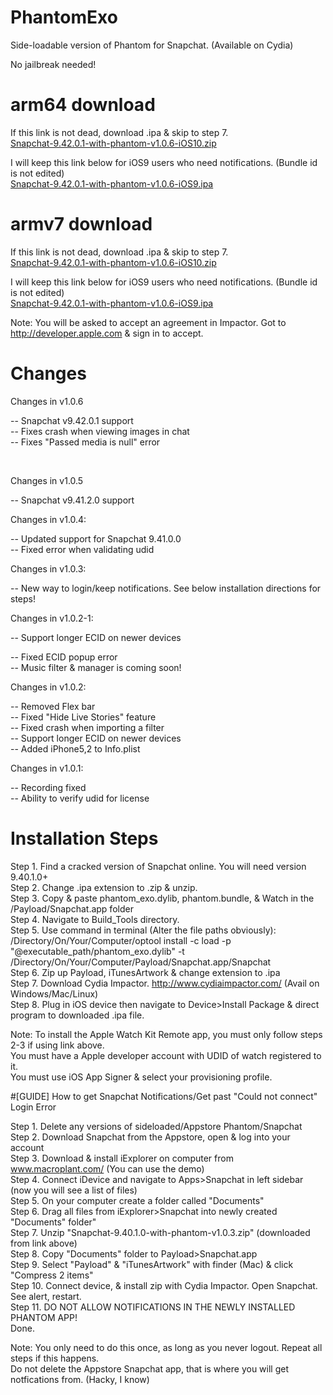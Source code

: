 # PhantomExo
Side-loadable version of Phantom for Snapchat. (Available on Cydia)

No jailbreak needed! <br />


# arm64 download
If this link is not dead, download .ipa & skip to step 7. <br />
<a href="http://www84.zippyshare.com/v/Kt05Sf8h/file.html" target="_blank" class="zippyshare_link">Snapchat-9.42.0.1-with-phantom-v1.0.6-iOS10.zip</a>

I will keep this link below for iOS9 users who need notifications. (Bundle id is not edited) <br/>
<a href="http://www20.zippyshare.com/v/R6qrisod/file.html" target="_blank" class="zippyshare_link">Snapchat-9.42.0.1-with-phantom-v1.0.6-iOS9.ipa</a>


# armv7 download
If this link is not dead, download .ipa & skip to step 7. <br />
<a href="http://www92.zippyshare.com/v/Cose5n6j/file.html" target="_blank" class="zippyshare_link">Snapchat-9.42.0.1-with-phantom-v1.0.6-iOS10.zip</a>

I will keep this link below for iOS9 users who need notifications. (Bundle id is not edited) <br/>
<a href="http://www92.zippyshare.com/v/xvLWRNcd/file.html" target="_blank" class="zippyshare_link">Snapchat-9.42.0.1-with-phantom-v1.0.6-iOS9.ipa</a>


Note: You will be asked to accept an agreement in Impactor. Got to http://developer.apple.com & sign in to accept. <br/>


# Changes

Changes in v1.0.6 </br>

-- Snapchat v9.42.0.1 support </br>
-- Fixes crash when viewing images in chat </br>
-- Fixes "Passed media is null" error </br>


</br>

Changes in v1.0.5 </br>

-- Snapchat v9.41.2.0 support </br>

Changes in v1.0.4: <br/>

-- Updated support for Snapchat 9.41.0.0 <br/>
-- Fixed error when validating udid <br/>

Changes in v1.0.3: <br/>

-- New way to login/keep notifications. See below installation directions for steps! <br/>

Changes in v1.0.2-1: <br/>

-- Support longer ECID on newer devices <br/>

-- Fixed ECID popup error <br/>
-- Music filter & manager is coming soon!<br/>

Changes in v1.0.2: <br/>

-- Removed Flex bar <br/>
-- Fixed "Hide Live Stories" feature<br/>
-- Fixed crash when importing a filter <br/>
-- Support longer ECID on newer devices <br/>
-- Added iPhone5,2 to Info.plist <br/>


Changes in v1.0.1: <br/>

-- Recording fixed <br/>
-- Ability to verify udid for license <br/>

# Installation Steps

Step 1. Find a cracked version of Snapchat online. You will need version 9.40.1.0+ <br />
Step 2. Change .ipa extension to .zip & unzip. <br />
Step 3. Copy & paste phantom_exo.dylib, phantom.bundle, & Watch in the /Payload/Snapchat.app folder <br />
Step 4. Navigate to Build_Tools directory. <br />
Step 5. Use command in terminal (Alter the file paths obviously): <br />
/Directory/On/Your/Computer/optool install -c load -p "@executable_path/phantom_exo.dylib" -t /Directory/On/Your/Computer/Payload/Snapchat.app/Snapchat <br />
Step 6. Zip up Payload, iTunesArtwork & change extension to .ipa <br />
Step 7. Download Cydia Impactor. http://www.cydiaimpactor.com/ (Avail on Windows/Mac/Linux)<br />
Step 8. Plug in iOS device then navigate to Device>Install Package & direct program to downloaded .ipa file. <br />

Note: To install the Apple Watch Kit Remote app, you must only follow steps 2-3 if using link above. <br />
You must have a Apple developer account with UDID of watch registered to it. <br />
You must use iOS App Signer & select your provisioning profile. <br />


#[GUIDE] How to get Snapchat Notifications/Get past "Could not connect" Login Error <br/>

Step 1. Delete any versions of sideloaded/Appstore Phantom/Snapchat <br />
Step 2. Download Snapchat from the Appstore, open & log into your account <br />
Step 3. Download & install iExplorer on computer from www.macroplant.com/‎ (You can use the demo) <br />
Step 4. Connect iDevice and navigate to Apps>Snapchat in left sidebar (now you will see a list of files) <br />
Step 5. On your computer create a folder called "Documents"<br />
Step 6. Drag all files from iExplorer>Snapchat into newly created "Documents" folder" <br />
Step 7. Unzip "Snapchat-9.40.1.0-with-phantom-v1.0.3.zip" (downloaded from link above)<br />
Step 8. Copy "Documents" folder to Payload>Snapchat.app <br />
Step 9. Select "Payload" & "iTunesArtwork" with finder (Mac) & click "Compress 2 items" <br />
Step 10. Connect device, & install zip with Cydia Impactor. Open Snapchat. See alert, restart. <br />
Step 11. DO NOT ALLOW NOTIFICATIONS IN THE NEWLY INSTALLED PHANTOM APP! <br />
Done. <br />

Note: You only need to do this once, as long as you never logout. Repeat all steps if this happens. <br />
Do not delete the Appstore Snapchat app, that is where you will get notfications from. (Hacky, I know) <br />











